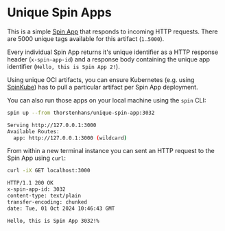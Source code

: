 # Unique Spin Apps

This is a simple [Spin App](https://github.com/fermyon/spin) that responds to incoming HTTP requests. There are 5000 unique tags available for this artifact (`1`..`5000`). 

Every individual Spin App returns it's unique identifier as a HTTP response header (`x-spin-app-id`) and a response body containing the unique app identifier (`Hello, this is Spin App 2!`). 

Using unique OCI artifacts, you can ensure Kubernetes (e.g. using [SpinKube](https://spinkube.dev)) has to pull a particular artifact per Spin App deployment.

You can also run those apps on your local machine using the `spin` CLI:

```bash
spin up --from thorstenhans/unique-spin-app:3032

Serving http://127.0.0.1:3000
Available Routes:
  app: http://127.0.0.1:3000 (wildcard)
```

From within a new terminal instance you can sent an HTTP request to the Spin App using `curl`:

```bash
curl -iX GET localhost:3000

HTTP/1.1 200 OK
x-spin-app-id: 3032
content-type: text/plain
transfer-encoding: chunked
date: Tue, 01 Oct 2024 10:46:43 GMT

Hello, this is Spin App 3032!%
```
